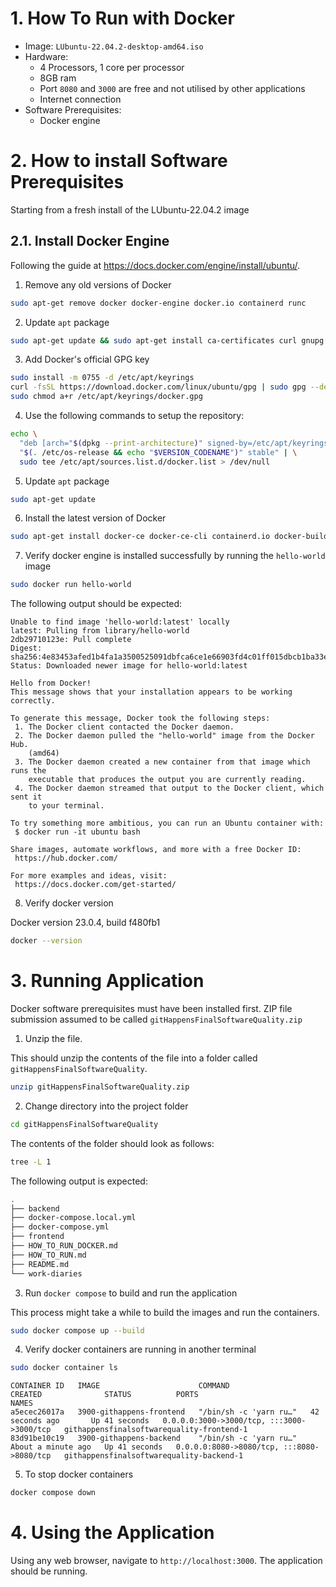 # 1. How To Run with Docker

- Image: `LUbuntu-22.04.2-desktop-amd64.iso`
- Hardware:
  - 4 Processors, 1 core per processor
  - 8GB ram
  - Port `8080` and `3000` are free and not utilised by other applications
  - Internet connection
- Software Prerequisites:
  - Docker engine

# 2. How to install Software Prerequisites

Starting from a fresh install of the LUbuntu-22.04.2 image

## 2.1. Install Docker Engine

Following the guide at https://docs.docker.com/engine/install/ubuntu/.

1. Remove any old versions of Docker

```bash
sudo apt-get remove docker docker-engine docker.io containerd runc
```

2. Update `apt` package

```bash
sudo apt-get update && sudo apt-get install ca-certificates curl gnupg
```

3. Add Docker's official GPG key

```bash
sudo install -m 0755 -d /etc/apt/keyrings
curl -fsSL https://download.docker.com/linux/ubuntu/gpg | sudo gpg --dearmor -o /etc/apt/keyrings/docker.gpg
sudo chmod a+r /etc/apt/keyrings/docker.gpg
```

4. Use the following commands to setup the repository:

```bash
echo \
  "deb [arch="$(dpkg --print-architecture)" signed-by=/etc/apt/keyrings/docker.gpg] https://download.docker.com/linux/ubuntu \
  "$(. /etc/os-release && echo "$VERSION_CODENAME")" stable" | \
  sudo tee /etc/apt/sources.list.d/docker.list > /dev/null
```

5. Update `apt` package

```bash
sudo apt-get update
```

6. Install the latest version of Docker

```bash
sudo apt-get install docker-ce docker-ce-cli containerd.io docker-buildx-plugin docker-compose-plugin -y
```

7. Verify docker engine is installed successfully by running the `hello-world` image

```bash
sudo docker run hello-world
```

The following output should be expected:

```
Unable to find image 'hello-world:latest' locally
latest: Pulling from library/hello-world
2db29710123e: Pull complete
Digest: sha256:4e83453afed1b4fa1a3500525091dbfca6ce1e66903fd4c01ff015dbcb1ba33e
Status: Downloaded newer image for hello-world:latest

Hello from Docker!
This message shows that your installation appears to be working correctly.

To generate this message, Docker took the following steps:
 1. The Docker client contacted the Docker daemon.
 2. The Docker daemon pulled the "hello-world" image from the Docker Hub.
    (amd64)
 3. The Docker daemon created a new container from that image which runs the
    executable that produces the output you are currently reading.
 4. The Docker daemon streamed that output to the Docker client, which sent it
    to your terminal.

To try something more ambitious, you can run an Ubuntu container with:
 $ docker run -it ubuntu bash

Share images, automate workflows, and more with a free Docker ID:
 https://hub.docker.com/

For more examples and ideas, visit:
 https://docs.docker.com/get-started/
```

8. Verify docker version

Docker version 23.0.4, build f480fb1

```bash
docker --version
```

# 3. Running Application

Docker software prerequisites must have been installed first. ZIP file submission assumed to be called `gitHappensFinalSoftwareQuality.zip`

1. Unzip the file.

This should unzip the contents of the file into a folder called `gitHappensFinalSoftwareQuality`.

```bash
unzip gitHappensFinalSoftwareQuality.zip
```

2. Change directory into the project folder

```bash
cd gitHappensFinalSoftwareQuality
```

The contents of the folder should look as follows:

<!-- TODO UPDATE THIS PLS -->
<!-- `tree -L 1` -->

```bash
tree -L 1
```

The following output is expected:

```bash
.
├── backend
├── docker-compose.local.yml
├── docker-compose.yml
├── frontend
├── HOW_TO_RUN_DOCKER.md
├── HOW_TO_RUN.md
├── README.md
└── work-diaries
```

3. Run `docker compose` to build and run the application

This process might take a while to build the images and run the containers.

```bash
sudo docker compose up --build
```

4. Verify docker containers are running in another terminal

```bash
sudo docker container ls
```

```
CONTAINER ID   IMAGE                      COMMAND                  CREATED              STATUS          PORTS                                       NAMES
a5ecec26017a   3900-githappens-frontend   "/bin/sh -c 'yarn ru…"   42 seconds ago       Up 41 seconds   0.0.0.0:3000->3000/tcp, :::3000->3000/tcp   githappensfinalsoftwarequality-frontend-1
83d91be10c19   3900-githappens-backend    "/bin/sh -c 'yarn ru…"   About a minute ago   Up 41 seconds   0.0.0.0:8080->8080/tcp, :::8080->8080/tcp   githappensfinalsoftwarequality-backend-1
```

5. To stop docker containers

```bash
docker compose down
```

# 4. Using the Application

Using any web browser, navigate to `http://localhost:3000`. The application should be running.

